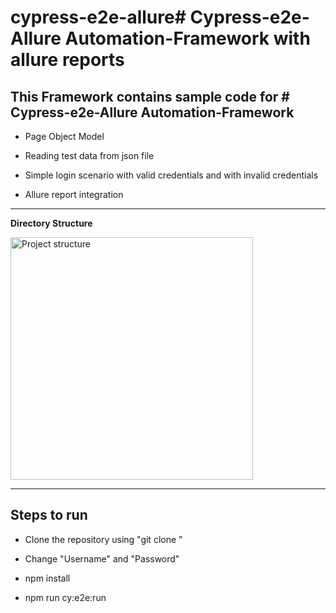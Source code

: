 # cypress-e2e-allure# Cypress-e2e-Allure Automation-Framework with allure reports

## **This Framework contains sample code for # Cypress-e2e-Allure Automation-Framework**

-   Page Object Model

-   Reading test data from json file

-   Simple login scenario with valid credentials and with invalid credentials

-   Allure report integration

---

**Directory Structure**

<img width="388" alt="Project structure" src="https://i.imgur.com/ShDQGy8.png">

---

## **Steps to run**

-   Clone the repository using "git clone "

-   Change "Username" and "Password"

-   npm install

-   npm run cy:e2e:run
